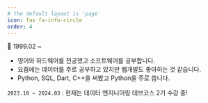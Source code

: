 ```yaml
---
# the default layout is 'page'
icon: fas fa-info-circle
order: 4
---
```


🌱 1999.02 ~ 

- 영어와 하드웨어를 전공했고 소프트웨어를 공부합니다.<br>
- 요즘에는 데이터를 주로 공부하고 있지만 웹개발도 좋아하는 것 같습니다.<br>
- Python, SQL, Dart, C++을 써봤고 Python을 주로 씁니다.<br>

`2023.10 ~ 2024.03` : 현재는 데이터 엔지니어링 데브코스 2기 수강 중!
